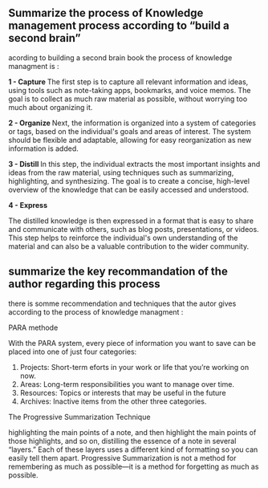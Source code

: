## Summarize the process of Knowledge management process according to “build a second brain”

acording to building a second brain book the process of knowledge managment is :

<b> 1 - Capture </b>
 The first step is to capture all relevant information and ideas, using tools such as note-taking apps, bookmarks, and voice memos. The goal is to collect as much raw material as possible, without worrying too much about organizing it.

<b> 2 - Organize </b> 
 Next, the information is organized into a system of categories or tags, based on the individual's goals and areas of interest. The system should be flexible and adaptable, allowing for easy reorganization as new information is added.

<b> 3 - Distill </b> 
 In this step, the individual extracts the most important insights and ideas from the raw material, using techniques such as summarizing, highlighting, and synthesizing. The goal is to create a concise, high-level overview of the knowledge that can be easily accessed and understood.

<b> 4 - Express </b> 

 The distilled knowledge is then expressed in a format that is easy to share and communicate with others, such as blog posts, presentations, or videos. This step helps to reinforce the individual's own understanding of the material and can also be a valuable contribution to the wider community.

## summarize the key recommandation of the author regarding this process 

there is somme recommendation and techniques that the autor gives according to the process of knowledge managment :

<p> PARA methode </p> 

With the PARA system, every piece of information you want to save can be placed into one of just four categories: 
1. Projects: Short-term eforts in your work or life that you’re working on now. 
2. Areas: Long-term responsibilities you want to manage over time.
3. Resources: Topics or interests that may be useful in the future
4. Archives: Inactive items from the other three categories. 

<p> The Progressive Summarization Technique </p>

highlighting the main points of a note, and then highlight the main points of those highlights, and so on, distilling the essence of a note in several “layers.” Each of these layers uses a different kind of formatting so you can easily tell them apart. 
Progressive Summarization is not a method for remembering as much as possible—it is a method for forgetting as much as possible.




